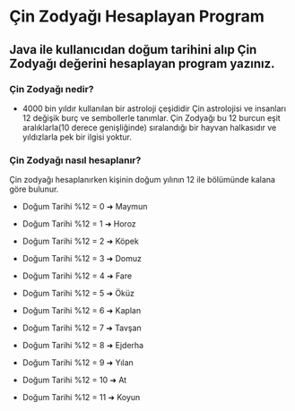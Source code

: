 # Çin Zodyağı Hesaplayan Program


## Java ile kullanıcıdan doğum tarihini alıp Çin Zodyağı değerini hesaplayan program yazınız.



### Çin Zodyağı nedir?



- 4000 bin yıldır kullanılan bir astroloji çeşididir Çin astrolojisi ve insanları 12 değişik burç ve sembollerle tanımlar. Çin Zodyağı bu 12 burcun eşit aralıklarla(10 derece genişliğinde) sıralandığı bir hayvan halkasıdır ve yıldızlarla pek bir ilgisi yoktur.



### Çin Zodyağı nasıl hesaplanır?



 Çin zodyağı hesaplanırken kişinin doğum yılının 12 ile bölümünde kalana göre bulunur.



* Doğum Tarihi %12 = 0 ➜ Maymun



* Doğum Tarihi %12 = 1 ➜ Horoz



* Doğum Tarihi %12 = 2 ➜ Köpek



* Doğum Tarihi %12 = 3 ➜ Domuz



* Doğum Tarihi %12 = 4 ➜ Fare



* Doğum Tarihi %12 = 5 ➜ Öküz



* Doğum Tarihi %12 = 6 ➜ Kaplan



* Doğum Tarihi %12 = 7 ➜ Tavşan



* Doğum Tarihi %12 = 8 ➜ Ejderha



* Doğum Tarihi %12 = 9 ➜ Yılan



* Doğum Tarihi %12 = 10 ➜ At



* Doğum Tarihi %12 = 11 ➜ Koyun


